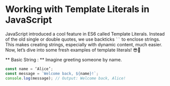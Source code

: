 # Working with Template Literals in JavaScript

JavaScript introduced a cool feature in ES6 called Template Literals. Instead of the old single or double quotes, we use backticks ` `` ` to enclose strings. This makes creating strings, especially with dynamic content, much easier. Now, let’s dive into some fresh examples of template literals! 😎🚀

**  Basic String :  **
Imagine greeting someone by name.

```javascript
const name = ‘Alice’;
const message = `Welcome back, ${name}!`;
console.log(message); // Output: Welcome back, Alice!
```


